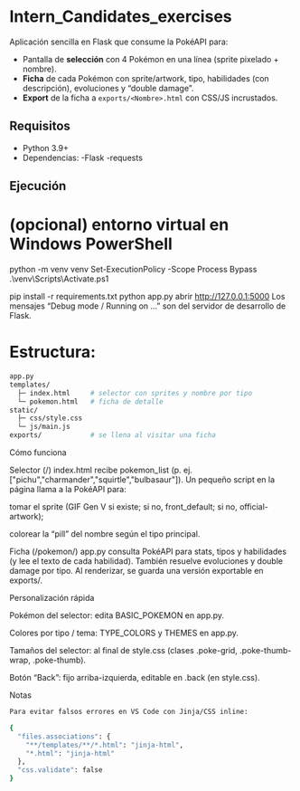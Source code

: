 # Intern_Candidates_exercises
Aplicación sencilla en Flask que consume la PokéAPI para:
- Pantalla de **selección** con 4 Pokémon en una línea (sprite pixelado + nombre).
- **Ficha** de cada Pokémon con sprite/artwork, tipo, habilidades (con descripción), evoluciones y “double damage”.
- **Export** de la ficha a `exports/<Nombre>.html` con CSS/JS incrustados.

## Requisitos

- Python 3.9+
- Dependencias:
   -Flask
   -requests
## Ejecución

# (opcional) entorno virtual en Windows PowerShell
python -m venv venv
Set-ExecutionPolicy -Scope Process Bypass
.\venv\Scripts\Activate.ps1

pip install -r requirements.txt
python app.py
abrir http://127.0.0.1:5000
Los mensajes “Debug mode / Running on …” son del servidor de desarrollo de Flask.

# Estructura:
```bash
app.py
templates/
  ├─ index.html     # selector con sprites y nombre por tipo
  └─ pokemon.html   # ficha de detalle
static/
  ├─ css/style.css
  └─ js/main.js
exports/            # se llena al visitar una ficha
```
Cómo funciona

Selector (/)
index.html recibe pokemon_list (p. ej. ["pichu","charmander","squirtle","bulbasaur"]).
Un pequeño script en la página llama a la PokéAPI para:

tomar el sprite (GIF Gen V si existe; si no, front_default; si no, official-artwork);

colorear la “pill” del nombre según el tipo principal.

Ficha (/pokemon/<name>)
app.py consulta PokéAPI para stats, tipos y habilidades (y lee el texto de cada habilidad).
También resuelve evoluciones y double damage por tipo.
Al renderizar, se guarda una versión exportable en exports/.

Personalización rápida

Pokémon del selector: edita BASIC_POKEMON en app.py.

Colores por tipo / tema: TYPE_COLORS y THEMES en app.py.

Tamaños del selector: al final de style.css (clases .poke-grid, .poke-thumb-wrap, .poke-thumb).

Botón “Back”: fijo arriba-izquierda, editable en .back (en style.css).

Notas
```bash
Para evitar falsos errores en VS Code con Jinja/CSS inline:

{
  "files.associations": {
    "**/templates/**/*.html": "jinja-html",
    "*.html": "jinja-html"
  },
  "css.validate": false
}
```
